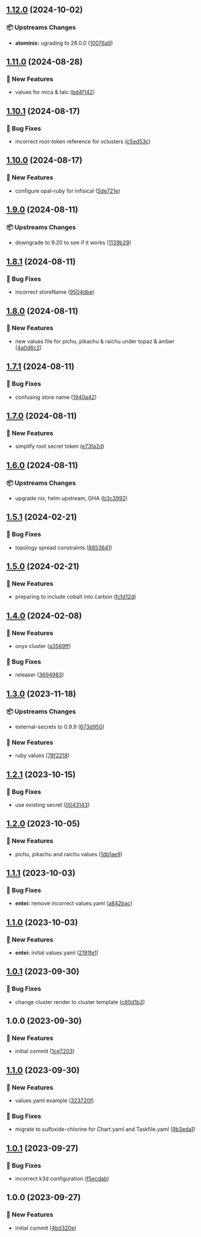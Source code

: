 ## [1.12.0](https://github.com/AtomiCloud/sulfoxide.cobalt/compare/v1.11.0...v1.12.0) (2024-10-02)


### 📦 Upstreams Changes

* **atominix:** ugrading to 28.0.0 ([10076a9](https://github.com/AtomiCloud/sulfoxide.cobalt/commit/10076a915b74e33f4d4d77d112acf5521fb917da))

## [1.11.0](https://github.com/AtomiCloud/sulfoxide.cobalt/compare/v1.10.1...v1.11.0) (2024-08-28)


### 🚀 New Features

* values for mica & talc ([bd4f142](https://github.com/AtomiCloud/sulfoxide.cobalt/commit/bd4f142402389752a5c8d422157ce1b753701ddf))

## [1.10.1](https://github.com/AtomiCloud/sulfoxide.cobalt/compare/v1.10.0...v1.10.1) (2024-08-17)


### 🐛 Bug Fixes

* incorrect root-token reference for vclusters ([c5ed53c](https://github.com/AtomiCloud/sulfoxide.cobalt/commit/c5ed53c48b2ab7d75daeeab43b694e798b6b1bdd))

## [1.10.0](https://github.com/AtomiCloud/sulfoxide.cobalt/compare/v1.9.0...v1.10.0) (2024-08-17)


### 🚀 New Features

* configure opal-ruby for infisical ([5de721e](https://github.com/AtomiCloud/sulfoxide.cobalt/commit/5de721ee0628259ea14ac61d477b952d0d808674))

## [1.9.0](https://github.com/AtomiCloud/sulfoxide.cobalt/compare/v1.8.1...v1.9.0) (2024-08-11)


### 📦 Upstreams Changes

* downgrade to 9.20 to see if it works ([1139b29](https://github.com/AtomiCloud/sulfoxide.cobalt/commit/1139b295c37f70f5e4d594dadced11a29e89b866))

## [1.8.1](https://github.com/AtomiCloud/sulfoxide.cobalt/compare/v1.8.0...v1.8.1) (2024-08-11)


### 🐛 Bug Fixes

* incorrect storeName ([9504dbe](https://github.com/AtomiCloud/sulfoxide.cobalt/commit/9504dbede2ba28ef6400ed3155e569a24b4a8594))

## [1.8.0](https://github.com/AtomiCloud/sulfoxide.cobalt/compare/v1.7.1...v1.8.0) (2024-08-11)


### 🚀 New Features

* new values file for pichu, pikachu & raichu under topaz & amber ([4a0d6c2](https://github.com/AtomiCloud/sulfoxide.cobalt/commit/4a0d6c223c0e12583b59979c95a6303773230a76))

## [1.7.1](https://github.com/AtomiCloud/sulfoxide.cobalt/compare/v1.7.0...v1.7.1) (2024-08-11)


### 🐛 Bug Fixes

* confusing store name ([1940a42](https://github.com/AtomiCloud/sulfoxide.cobalt/commit/1940a4206e5fa49455ec73fa795199c3e6b9bd7b))

## [1.7.0](https://github.com/AtomiCloud/sulfoxide.cobalt/compare/v1.6.0...v1.7.0) (2024-08-11)


### 🚀 New Features

* simplify root secret token ([e73fa2d](https://github.com/AtomiCloud/sulfoxide.cobalt/commit/e73fa2d3cbcdaef34e9f3cf3ea2ee4c24246a05b))

## [1.6.0](https://github.com/AtomiCloud/sulfoxide.cobalt/compare/v1.5.1...v1.6.0) (2024-08-11)


### 📦 Upstreams Changes

* upgrade nix, helm upstream, GHA ([b3c3992](https://github.com/AtomiCloud/sulfoxide.cobalt/commit/b3c39924412fc9efa0f1a28ff3e4bb60547593f5))

## [1.5.1](https://github.com/AtomiCloud/sulfoxide.cobalt/compare/v1.5.0...v1.5.1) (2024-02-21)


### 🐛 Bug Fixes

* topology spread constraints ([8853641](https://github.com/AtomiCloud/sulfoxide.cobalt/commit/8853641eaf5451a15b9149820e307cb9cc473236))

## [1.5.0](https://github.com/AtomiCloud/sulfoxide.cobalt/compare/v1.4.0...v1.5.0) (2024-02-21)


### 🚀 New Features

* preparing to include cobalt into carbon ([fcfd12d](https://github.com/AtomiCloud/sulfoxide.cobalt/commit/fcfd12db252a8dc463472da7ecf40aa6089ed73a))

## [1.4.0](https://github.com/AtomiCloud/sulfoxide.cobalt/compare/v1.3.0...v1.4.0) (2024-02-08)


### 🚀 New Features

* onyx cluster ([a3569ff](https://github.com/AtomiCloud/sulfoxide.cobalt/commit/a3569ffdf15f7814c87b8f91a8a9ecfb74fcc060))


### 🐛 Bug Fixes

* releaser ([3694983](https://github.com/AtomiCloud/sulfoxide.cobalt/commit/3694983c2f2939c4306f9a4d70bbd4277f3eec5e))

## [1.3.0](https://github.com/AtomiCloud/sulfoxide.cobalt/compare/v1.2.1...v1.3.0) (2023-11-18)


### 📦 Upstreams Changes

* external-secrets to 0.9.9 ([673d950](https://github.com/AtomiCloud/sulfoxide.cobalt/commit/673d950b5dae7ce58d81c9174eab8d4ef75e10fb))


### 🚀 New Features

* ruby values ([78f2218](https://github.com/AtomiCloud/sulfoxide.cobalt/commit/78f22183a6a7b1f90029229fabc0735a4e8bbf3c))

## [1.2.1](https://github.com/AtomiCloud/sulfoxide.cobalt/compare/v1.2.0...v1.2.1) (2023-10-15)


### 🐛 Bug Fixes

* use existing secret ([0043143](https://github.com/AtomiCloud/sulfoxide.cobalt/commit/004314363c354b8d4ad203d7695a2b5f62ecec72))

## [1.2.0](https://github.com/AtomiCloud/sulfoxide.cobalt/compare/v1.1.1...v1.2.0) (2023-10-05)


### 🚀 New Features

* pichu, pikachu and raichu values ([1db1ae9](https://github.com/AtomiCloud/sulfoxide.cobalt/commit/1db1ae9079ede10f7e711d09531df65443f9eb91))

## [1.1.1](https://github.com/AtomiCloud/sulfoxide.cobalt/compare/v1.1.0...v1.1.1) (2023-10-03)


### 🐛 Bug Fixes

* **entei:** remove incorrect values.yaml ([a842bac](https://github.com/AtomiCloud/sulfoxide.cobalt/commit/a842bac121247c89148da530c64cdb30bf783e09))

## [1.1.0](https://github.com/AtomiCloud/sulfoxide.cobalt/compare/v1.0.1...v1.1.0) (2023-10-03)


### 🚀 New Features

* **entei:** initial values.yaml ([2191fe1](https://github.com/AtomiCloud/sulfoxide.cobalt/commit/2191fe1dd2e3d0b1bd00d88389a7f84754ebcd6d))

## [1.0.1](https://github.com/AtomiCloud/sulfoxide.cobalt/compare/v1.0.0...v1.0.1) (2023-09-30)


### 🐛 Bug Fixes

* change cluster render to cluster template ([c80d1b3](https://github.com/AtomiCloud/sulfoxide.cobalt/commit/c80d1b3aa7d1eefae0c7bd2c1757978e5d7de2fa))

## 1.0.0 (2023-09-30)


### 🚀 New Features

* initial commit ([1ce7203](https://github.com/AtomiCloud/sulfoxide.cobalt/commit/1ce720327fc3d1bd10bd21b6f8d5042dc202dd96))

## [1.1.0](https://github.com/AtomiCloud/sulfoxide.chlorine/compare/v1.0.1...v1.1.0) (2023-09-30)


### 🚀 New Features

* values.yaml example ([323720f](https://github.com/AtomiCloud/sulfoxide.chlorine/commit/323720fc32f4f05d58cafe3ecaa12a7a7ec4dfdd))


### 🐛 Bug Fixes

* migrate to sulfoxide-chlorine for Chart.yaml and Taskfile.yaml ([9b3eda1](https://github.com/AtomiCloud/sulfoxide.chlorine/commit/9b3eda1524b02ae9ff2a82fcc227bb8d2f6e4b9c))

## [1.0.1](https://github.com/AtomiCloud/sulfoxide.chlorine/compare/v1.0.0...v1.0.1) (2023-09-27)


### 🐛 Bug Fixes

* incorrect k3d configuration ([f5ecdab](https://github.com/AtomiCloud/sulfoxide.chlorine/commit/f5ecdab1de6097ee04e32afe9337feb2bd2d6821))

## 1.0.0 (2023-09-27)


### 🚀 New Features

* initial commit ([4bd320e](https://github.com/AtomiCloud/sulfoxide.chlorine/commit/4bd320e576c1afee2e23ab0ff6409d906ec1defd))
